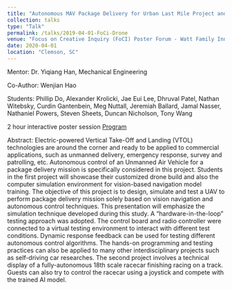 ```yaml
---
title: "Autonomous MAV Package Delivery for Urban Last Mile Project and Artificial Intelligence for Racecar Project"
collection: talks
type: "Talk"
permalink: /talks/2019-04-01-FoCi-Drone
venue: "Focus on Creative Inquiry (FoCI) Poster Forum - Watt Family Innovation Center"
date: 2020-04-01
location: "Clemson, SC"
---
```


Mentor: Dr. Yiqiang Han, Mechanical Engineering

Co-Author: Wenjian Hao

Students: Phillip Do, Alexander Krolicki, Jae Eui Lee, Dhruval Patel, Nathan Witebsky, Curdin
Gantenbein, Meg Nuttall, Jeremiah Ballard, Jamal Nasser, Nathaniel Powers, Steven Sheets, Duncan
Nicholson, Tony Wang

2 hour interactive poster session [Program](/files/FoCI_2019.pdf)

Abstract:
Electric-powered Vertical Take-Off and Landing (VTOL) technologies are around the corner and ready
to be applied to commercial applications, such as unmanned delivery, emergency response, survey
and patrolling, etc. Autonomous control of an Unmanned Air Vehicle for a package delivery mission
is specifically considered in this project. Students in the first project will showcase their customized
drone build and also the computer simulation environment for vision-based navigation model training.
The objective of this project is to design, simulate and test a UAV to perform package delivery mission
solely based on vision navigation and autonomous control techniques. This presentation will emphasize
the simulation technique developed during this study. A “hardware-in-the-loop” testing approach was
adopted. The control board and radio controller were connected to a virtual testing environment to
interact with different test conditions. Dynamic response feedback can be used for testing different
autonomous control algorithms. The hands-on programming and testing practices can also be applied
to many other interdisciplinary projects such as self-driving car researches. The second project involves a
technical display of a fully-autonomous 18th scale racecar finishing racing on a track. Guests can also try
to control the racecar using a joystick and compete with the trained AI model.
